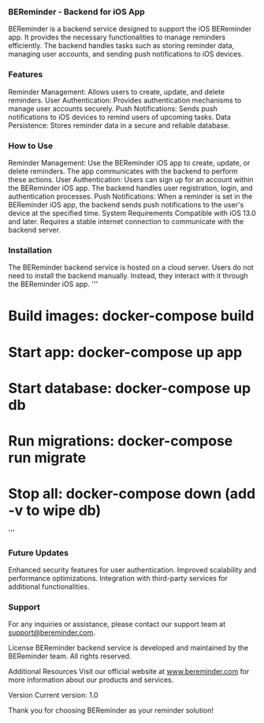 ### BEReminder - Backend for iOS App
BEReminder is a backend service designed to support the iOS BEReminder app. It provides the necessary functionalities to manage reminders efficiently. The backend handles tasks such as storing reminder data, managing user accounts, and sending push notifications to iOS devices.

### Features
Reminder Management: Allows users to create, update, and delete reminders.
User Authentication: Provides authentication mechanisms to manage user accounts securely.
Push Notifications: Sends push notifications to iOS devices to remind users of upcoming tasks.
Data Persistence: Stores reminder data in a secure and reliable database.
### How to Use
Reminder Management: Use the BEReminder iOS app to create, update, or delete reminders. The app communicates with the backend to perform these actions.
User Authentication: Users can sign up for an account within the BEReminder iOS app. The backend handles user registration, login, and authentication processes.
Push Notifications: When a reminder is set in the BEReminder iOS app, the backend sends push notifications to the user's device at the specified time.
System Requirements
Compatible with iOS 13.0 and later.
Requires a stable internet connection to communicate with the backend server.
### Installation
The BEReminder backend service is hosted on a cloud server. Users do not need to install the backend manually. Instead, they interact with it through the BEReminder iOS app.
'''
#   Build images: docker-compose build
#      Start app: docker-compose up app
# Start database: docker-compose up db
# Run migrations: docker-compose run migrate
#       Stop all: docker-compose down (add -v to wipe db)
'''
### Future Updates
Enhanced security features for user authentication.
Improved scalability and performance optimizations.
Integration with third-party services for additional functionalities.
### Support
For any inquiries or assistance, please contact our support team at support@bereminder.com.

License
BEReminder backend service is developed and maintained by the BEReminder team. All rights reserved.

Additional Resources
Visit our official website at www.bereminder.com for more information about our products and services.

Version
Current version: 1.0

Thank you for choosing BEReminder as your reminder solution!
